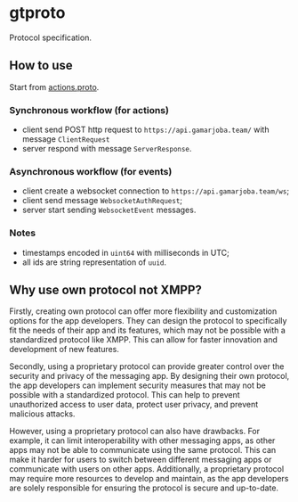 # gtproto
Protocol specification.

## How to use
Start from [actions.proto](https://github.com/gamarjoba-team/gtproto/blob/main/actions.proto).

### Synchronous workflow (for actions)
 - client send POST http request to `https://api.gamarjoba.team/` with message `ClientRequest`
 - server respond with message `ServerResponse`.

### Asynchronous workflow (for events)
 - client create a websocket connection to `https://api.gamarjoba.team/ws`;
 - client send message `WebsocketAuthRequest`;
 - server start sending `WebsocketEvent` messages.

### Notes
 - timestamps encoded in `uint64` with milliseconds in UTC;
 - all ids are string representation of `uuid`.

## Why use own protocol not XMPP?
Firstly, creating own protocol can offer more flexibility and customization options for the app developers. They can design the protocol to specifically fit the needs of their app and its features, which may not be possible with a standardized protocol like XMPP. This can allow for faster innovation and development of new features.

Secondly, using a proprietary protocol can provide greater control over the security and privacy of the messaging app. By designing their own protocol, the app developers can implement security measures that may not be possible with a standardized protocol. This can help to prevent unauthorized access to user data, protect user privacy, and prevent malicious attacks.

However, using a proprietary protocol can also have drawbacks. For example, it can limit interoperability with other messaging apps, as other apps may not be able to communicate using the same protocol. This can make it harder for users to switch between different messaging apps or communicate with users on other apps. Additionally, a proprietary protocol may require more resources to develop and maintain, as the app developers are solely responsible for ensuring the protocol is secure and up-to-date.
